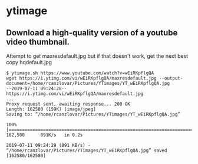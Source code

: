 # ytimage

## Download a high-quality version of a youtube video thumbnail.

Attempt to get maxresdefault.jpg but if that doesn't work, get the next best copy hqdefault.jpg

```
$ ytimage.sh https://www.youtube.com/watch?v=wEiRKpflgQA
wget https://i.ytimg.com/vi/wEiRKpflgQA/maxresdefault.jpg --output-document=/home/rcanzlovar/Pictures/YTimages/YT_wEiRKpflgQA.jpg
--2019-07-11 09:24:28--  https://i.ytimg.com/vi/wEiRKpflgQA/maxresdefault.jpg
...
Proxy request sent, awaiting response... 200 OK
Length: 162580 (159K) [image/jpeg]
Saving to: “/home/rcanzlovar/Pictures/YTimages/YT_wEiRKpflgQA.jpg”

100%[===========================================================================>] 162,580      891K/s   in 0.2s    

2019-07-11 09:24:29 (891 KB/s) - “/home/rcanzlovar/Pictures/YTimages/YT_wEiRKpflgQA.jpg” saved [162580/162580]
```
